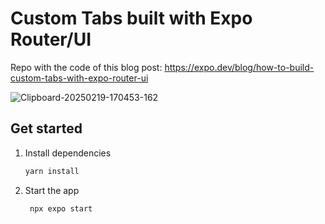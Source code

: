 # Custom Tabs built with Expo Router/UI

Repo with the code of this blog post:
https://expo.dev/blog/how-to-build-custom-tabs-with-expo-router-ui

![Clipboard-20250219-170453-162](https://github.com/user-attachments/assets/ec417ded-61bd-4f95-9d62-1a580f34c9f2)

## Get started

1. Install dependencies

   ```bash
   yarn install
   ```

2. Start the app

   ```bash
    npx expo start
   ```
